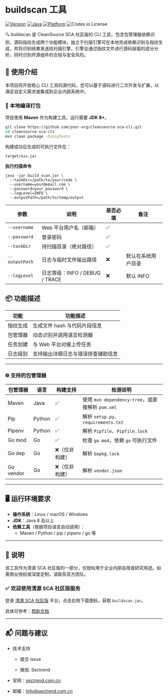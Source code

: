 # buildscan 工具

[![Version](https://img.shields.io/badge/version-4.1.0-blue.svg)](https://cleansource.cn) [![Java](https://img.shields.io/badge/java-8+-orange.svg)]() [![Platform](https://img.shields.io/badge/platform-linux%20%7C%20macOS%20%7C%20windows-lightgrey)]() ![Crates.io License](https://img.shields.io/badge/License-GPL%20v3-%23FF4136.svg)

🔍 buildscan 是 CleanSource SCA 社区版的 CLI 工具，包含包管理器依赖识别、源码指纹生成两个功能模块，独立于扫描引擎可在本地完成依赖识别与指纹生成，并将识别结果发送给扫描引擎，引擎会通过指纹文件进行源码层面的成分分析，同时识别开源组件的合规与安全风险。

## 🚀 使用介绍

本项目将开放核心 CLI 工具的源代码，您可以基于源码进行二次开发与扩展，以满足自定义需求或集成到企业内部系统中。

### 🧰 本地编译打包

项目使用 **Maven** 作为构建工具，运行需要 **JDK 8+**。

```bash
git clone https://github.com/your-org/cleansource-sca-cli.git
cd cleansource-sca-cli
mvn clean package -DskipTests
```

构建成功后生成的可执行文件在：

```
target/xxx.jar
```

**执行扫描命令**

```
java -jar build_scan.jar \
  --taskDir=/path/to/your/code \
  --username=your@email.com \
  --password=your_password \
  --logLevel=INFO \
  --outputPath=/path/to/temp/output
```

| 参数           | 说明                           | 是否必填 | 备注               |
| -------------- | ------------------------------ | -------- | ------------------ |
| `--username`   | Web 平台用户名（邮箱）         | ✅       |                    |
| `--password`   | 登录密码                       | ✅       |                    |
| `--taskDir`    | 待扫描目录（绝对路径）         | ✅       |                    |
| `--outputPath` | 日志与临时文件输出路径         | ❌       | 默认在系统用户目录 |
| `--logLevel`   | 日志等级：INFO / DEBUG / TRACE | ❌       | 默认 INFO          |

## 📦 功能描述

| 功能     | 功能描述                           |
| -------- | ---------------------------------- |
| 指纹生成 | 生成文件 hash 与代码片段信息       |
| 包管理器 | 动态识别并调用语言检测器           |
| 任务创建 | 与 Web 平台对接上传任务            |
| 日志级别 | 支持输出详细日志与错误排查辅助信息 |

---

### 🌐 支持的包管理器

| 包管理器  | 语言   | 构建支持       | 检测说明                                         |
| --------- | ------ | -------------- | ------------------------------------------------ |
| Maven     | Java   | ✅             | 使用 `mvn dependency:tree`，或直接解析 `pom.xml` |
| Pip       | Python | ✅             | 解析 `setup.py`、`requirements.txt`              |
| Pipenv    | Python | ✅             | 解析 `Pipfile`、`Pipfile.lock`                   |
| Go mod    | Go     | ✅             | 检查 `go.mod`，依赖 `go` 可执行文件              |
| Go dep    | Go     | ❌（仅非构建） | 解析 `Gopkg.lock`                                |
| Go vendor | Go     | ❌（仅非构建） | 解析 `vendor.json`                               |

---

## 🖥️ 运行环境要求

- **操作系统**：Linux / macOS / Windows
- **JDK**：Java 8 及以上
- **依赖工具**（根据项目语言自动调用）：
  - Maven / Python / pip / pipenv / go 等

---

## 📄 说明

该工具作为清源 SCA 社区版的一部分，仅授权用于企业内部自用或研究用途。如需商业授权或深度定制，请联系官方团队。

### ✅ 欢迎使用清源 SCA 社区版服务

登录 [清源 SCA 社区版](https://cleansource-ce.sectrend.com.cn:9988/) 平台，点击右侧下载图标，获取 `buildscan.jar`。

具体可参考：[帮助文档](https://cleansource-ce.sectrend.com.cn:9988/document/zh/cli-guide/introduction.html)

---

## 📬 问题与建议

- 技术支持

  - 提交 issue

  - 微信: Sectrend

- 官网：[sectrend.com.cn](https://www.sectrend.com.cn/CleanSourceSCA)

- 邮箱：Info@sectrend.com.cn
